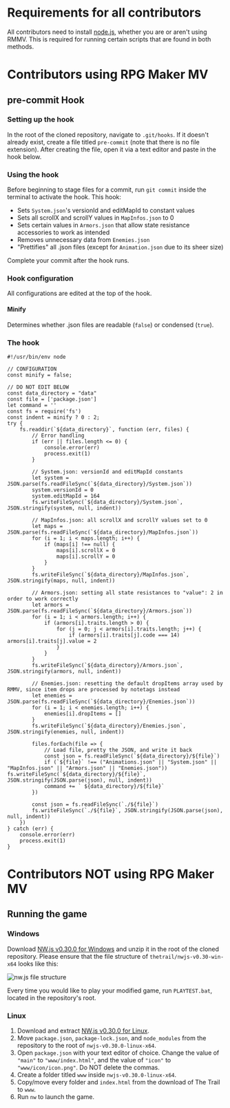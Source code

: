 # Requirements for all contributors
All contributors need to install [node.js](https://nodejs.org/en/download/), whether you are or aren't using RMMV. This is required for running certain scripts that are found in both methods.

# Contributors using RPG Maker MV
## pre-commit Hook

### Setting up the hook
In the root of the cloned repository, navigate to `.git/hooks`. If it doesn't already exist, create a file titled `pre-commit` (note that there is no file extension). After creating the file, open it via a text editor and paste in the hook below.

### Using the hook
Before beginning to stage files for a commit, run `git commit` inside the terminal to activate the hook. This hook:

* Sets `System.json`'s versionId and editMapId to constant values
* Sets all scrollX and scrollY values in `MapInfos.json` to 0
* Sets certain values in `Armors.json` that allow state resistance accessories to work as intended
* Removes unnecessary data from `Enemies.json`
* "Prettifies" all .json files (except for `Animation.json` due to its sheer size)

Complete your commit after the hook runs.

### Hook configuration
All configurations are edited at the top of the hook.

#### Minify
Determines whether .json files are readable (`false`) or condensed (`true`).

### The hook
```
#!/usr/bin/env node

// CONFIGURATION
const minify = false;

// DO NOT EDIT BELOW
const data_directory = "data"
const file = ['package.json']
let command = ''
const fs = require('fs')
const indent = minify ? 0 : 2;
try {
    fs.readdir(`${data_directory}`, function (err, files) {
        // Error handling
        if (err || files.length <= 0) {
            console.error(err)
            process.exit(1)
        }

        // System.json: versionId and editMapId constants
        let system = JSON.parse(fs.readFileSync(`${data_directory}/System.json`))
        system.versionId = 0
        system.editMapId = 164
        fs.writeFileSync(`${data_directory}/System.json`, JSON.stringify(system, null, indent))

        // MapInfos.json: all scrollX and scrollY values set to 0
        let maps = JSON.parse(fs.readFileSync(`${data_directory}/MapInfos.json`))
        for (i = 1; i < maps.length; i++) {
            if (maps[i] !== null) {
                maps[i].scrollX = 0
                maps[i].scrollY = 0
            }
        }
        fs.writeFileSync(`${data_directory}/MapInfos.json`, JSON.stringify(maps, null, indent))

        // Armors.json: setting all state resistances to "value": 2 in order to work correctly
        let armors = JSON.parse(fs.readFileSync(`${data_directory}/Armors.json`))
        for (i = 1; i < armors.length; i++) {
            if (armors[i].traits.length > 0) {
                for (j = 0; j < armors[i].traits.length; j++) {
                    if (armors[i].traits[j].code === 14) armors[i].traits[j].value = 2
                }
            }
        }
        fs.writeFileSync(`${data_directory}/Armors.json`, JSON.stringify(armors, null, indent))

        // Enemies.json: resetting the default dropItems array used by RMMV, since item drops are processed by notetags instead
        let enemies = JSON.parse(fs.readFileSync(`${data_directory}/Enemies.json`))
        for (i = 1; i < enemies.length; i++) {
            enemies[i].dropItems = []
        }
        fs.writeFileSync(`${data_directory}/Enemies.json`, JSON.stringify(enemies, null, indent))

        files.forEach(file => {
            // Load file, pretty the JSON, and write it back
            const json = fs.readFileSync(`${data_directory}/${file}`)
            if (`${file}` !== ("Animations.json" || "System.json" || "MapInfos.json" || "Armors.json" || "Enemies.json")) fs.writeFileSync(`${data_directory}/${file}`, JSON.stringify(JSON.parse(json), null, indent))
            command += ` ${data_directory}/${file}`
        })

        const json = fs.readFileSync(`./${file}`)
        fs.writeFileSync(`./${file}`, JSON.stringify(JSON.parse(json), null, indent))
    })
} catch (err) {
    console.error(err)
    process.exit(1)
}
```

# Contributors NOT using RPG Maker MV
## Running the game

### Windows
Download [NW.js v0.30.0 for Windows](https://dl.nwjs.io/v0.30.0/nwjs-v0.30.0-win-x64.zip) and unzip it in the root of the cloned repository. Please ensure that the file structure of `thetrail/nwjs-v0.30-win-x64` looks like this: 

![nw.js file structure](https://user-images.githubusercontent.com/44245434/184078180-8ff4d6e4-1332-4a39-b05e-6b08d768ef0c.png)

Every time you would like to play your modified game, run `PLAYTEST.bat`, located in the repository's root.

### Linux
1. Download and extract [NW.js v0.30.0 for Linux](https://dl.nwjs.io/v0.30.0/nwjs-v0.30.0-linux-x64.tar.gz).
2. Move `package.json`, `package-lock.json`, and `node_modules` from the repository to the root of `nwjs-v0.30.0-linux-x64`.
3. Open `package.json` with your text editor of choice. Change the value of `"main"` to `"www/index.html"`, and the value of `"icon"` to `"www/icon/icon.png"`. Do NOT delete the commas.
4. Create a folder titled `www` inside `nwjs-v0.30.0-linux-x64`.
5. Copy/move every folder and `index.html` from the download of The Trail to `www`.
6. Run `nw` to launch the game.
